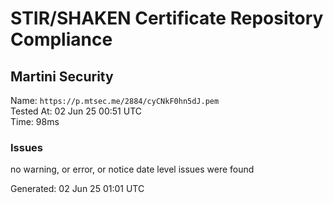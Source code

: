 # STIR/SHAKEN Certificate Repository Compliance

## Martini Security

Name: `https://p.mtsec.me/2884/cyCNkF0hn5dJ.pem`\
Tested At: 02 Jun 25 00:51 UTC\
Time: 98ms

### Issues

no warning, or error, or notice date level issues were found

Generated: 02 Jun 25 01:01 UTC